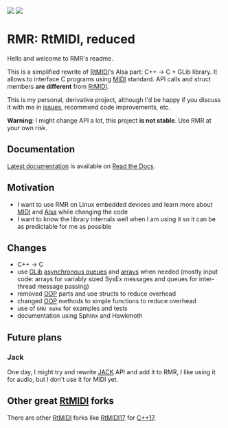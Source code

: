 [![](https://readthedocs.org/projects/rmr/badge/?version=latest&style=flat)](https://rmr.readthedocs.io/)
![](https://img.shields.io/github/v/tag/6r1d/rmr)

# RMR: RtMIDI, reduced

Hello and welcome to RMR's readme.

This is a simplified rewrite of [RtMIDI](https://github.com/thestk/rtmidi)'s Alsa part: C++ → C + GLib library.
It allows to interface C programs using [MIDI](https://en.wikipedia.org/wiki/MIDI) standard.
API calls and struct members **are different** from [RtMIDI](https://github.com/thestk/rtmidi).

This is my personal, derivative project, although I'd be happy if you discuss it with me in [issues](https://github.com/6r1d/rmr/issues), recommend code improvements, etc.

**Warning**: I might change API a lot, this project **is not stable**. Use RMR at your own risk.

## Documentation

[Latest documentation](https://rmr.readthedocs.io/en/latest/index.html) is available on [Read the Docs](https://readthedocs.org/).

## Motivation

* I want to use RMR on Linux embedded devices and learn more about [MIDI](https://en.wikipedia.org/wiki/MIDI) and [Alsa](https://www.alsa-project.org/wiki/Main_Page) while changing the code
* I want to know the library internals well when I am using it so it can be as predictable for me as possible

## Changes

* C++ → C
* use [GLib](https://developer.gnome.org/glib/stable) [asynchronous queues](https://developer.gnome.org/glib/stable/glib-Asynchronous-Queues.html) and [arrays](https://developer.gnome.org/glib/stable/glib-Arrays.html) when needed (mostly input code: arrays for variably sized SysEx messages and queues for inter-thread message passing)
* removed [OOP](https://en.wikipedia.org/wiki/Object-oriented_programming) parts and use structs to reduce overhead
* changed [OOP](https://en.wikipedia.org/wiki/Object-oriented_programming) methods to simple functions to reduce overhead
* use of `GNU make` for examples and tests
* documentation using Sphinx and Hawkmoth

## Future plans

### Jack

One day, I might try and rewrite [JACK](https://jackaudio.org/) API and add it to RMR, I like using it for audio, but I don't use it for MIDI yet.

## Other great [RtMIDI](https://github.com/thestk/rtmidi) forks

There are other [RtMIDI](https://github.com/thestk/rtmidi) forks like [RtMIDI17](https://github.com/jcelerier/RtMidi17) for [C++17](https://en.wikipedia.org/wiki/C%2B%2B17).

